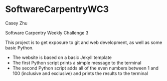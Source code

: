 # SoftwareCarpentryWC3

Casey Zhu 

Software Carpentry Weekly Challenge 3 

This project is to get exposure to git and web development, as well as some basic Python.
- The website is based on a basic Jekyll template
- The first Python script prints a simple message to the terminal
- The second Python script adds all of the even numbers between 1 and 100 (inclusive and exclusive) and prints the results to the terminal

